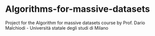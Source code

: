 # Algorithms-for-massive-datasets
Project for the Algorithm for massive datasets course by Prof. Dario Malchiodi - Università statale degli studi di Milano
